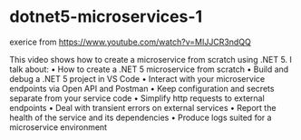 # dotnet5-microservices-1
exerice from https://www.youtube.com/watch?v=MIJJCR3ndQQ

This video shows how to create a microservice from scratch using .NET 5. I talk about:
• How to create a .NET 5 microservice from scratch
• Build and debug a .NET 5 project in VS Code
• Interact with your microservice endpoints via Open API and Postman
• Keep configuration and secrets separate from your service code
• Simplify http requests to external endpoints
• Deal with transient errors on external services
• Report the health of the service and its dependencies
• Produce logs suited for a microservice environment
